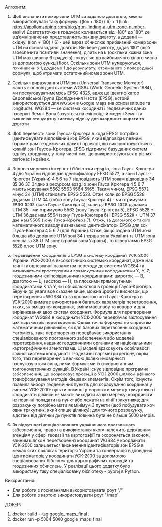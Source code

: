 Алгоритм:
1. Щоб визначити номер зони UTM за заданою довготою, можна використовувати таку формулу: ((lon + 180) / 6) + 1 (link: https://apollomapping.com/blog/gtm-finding-a-utm-zone-number-easily)
Довгота точки в градусах коливається від -180° до 180°, де від’ємні значення представляють західну довготу, а додатні — східну. ((lon + 180) / 6) - цей вираз обчислює приблизний номер зони UTM на основі заданої довготи. Він бере довготу, додає 180° (щоб забезпечити позитивні значення), ділить на 6 (оскільки кожна зона UTM має ширину 6 градусів) і округляє до найближчого цілого числа за допомогою функції floor.
Oскільки зони UTM нумеруються, починаючи з 1, додаємо 1 до результату, отриманого з попередньої формули, щоб отримати остаточний номер зони UTM.

2. Оскільки вирахування UTM зон (Universal Transverse Mercator) мають в основі дані системи WGS84 (World Geodetic System 1984), ми послуговуватимемось EPSG 4326, адже це ідентифікатор Європейської Групи Дослідження Нафти (EPSG), котрий використовується для WGS84 в Google Maps (на основі latitude та longitude). WGS84 — це система координат і геодезичних даних поверхні Землі. Вона базується на еліпсоїдній моделі Землі та визначає стандартну систему відліку для координат широти та довготи.

3. Щоб перевести зони Гаусса-Крюгера в коди EPSG, потрібно ідентифікувати відповідний код EPSG, який відповідає певним параметрам геодезичних даних і проекції, що використовуються в кожній зоні Гаусса-Крюгера. EPSG підтримує базу даних систем відліку координат, у тому числі тих, що використовуються в різних регіонах і країнах. 

4. Згідно з мережею інтернет і бібліотеки epsg.io, зона Гауса-Крюгера 4 для України відповідає ідентифікатору EPSG 5572, а зони Гауса--Крюгера (України) 4 5 6 та 7 відповідають UTM зонам відповідно 34 35 36 37. Згідно з ресурсом  epsg.io зони Гауса Крюгера 4 5 6 7 мають кодування 5562 5563 5564 5565.
Таким чином, EPSG 5572 мінус 34 (UTM) становить EPSG 5528. Отже коли до EPSG 5528 додаємо UTM 34 (тобто зону Гауса-Крюгера 4) - ми отримуємо EPSG 5562 (зона Гауса-Крюгера 4), коли до EPSG 5528 додаємо UTM 35 - ми отримуємо 5563 (зону Гауса-Крюгера 5), EPSG 5528 + UTM 36 дає нам 5564 (зону Гауса-Крюгера 6) і EPSG 5528 + UTM 37 дає нам 5565 (зону Гауса-Крюгера 7). Отже, за допомогою такого математичного виводу визначаємо ідентифікатори EPSG для зон Гауса-Крюгера 4 5 6 7 (для України). Отже, якщо задана UTM зона більша або дорівнює UTM зоні 34 (перша зона України) та UTM зона менша за 38 UTM зону (крайня зона України), то повертаємо EPSG 5528 плюс UTM зону.

6. Переведення координатів з EPSG в систему координат УСК-2000 України. УСК-2000 є високоточною системою координат, адже має точні та однозначні параметри переходу до системи WGS84 та визначається просторовими прямокутними координатами X, Y, Z; геодезичними (еліпсоїдальними) координатами: широтою — В, довготою — L,
висотою — H; та плоскими прямокутними координатами X та Y, які обчислюються в проекції Гауса-Крюгера.
Беручи до уваги все сказане вище, можна зробити висновок, що перетворення з WGS84 та за допомогою зон Гауса-Крюгера в УСК-2000 вимагає використання багатьох параметрів перетворення, таких, як зміщення координат, зміни масштабу та повороти для вирівнювання двох систем координат. Формула для перетворення координат WGS84 в координати УСК-2000 передбачає застосування цих параметрів перетворення. Однак точна формула не є простим математичним рівнянням, як для базових перетворень координат.
Натомість, таке перетворення передбачає використання спеціалізованого програмного забезпечення або моделей перетворення, наданих геодезичними органами чи національними картографічними агентствами. Ці моделі враховують особливості кожної системи координат і геодезичні параметри регіону, окрім того, такі перетворення з великою долею ймовірності послуговуються складними формулами із використанням тригонометричних функцій. В Україні існує відповідне програмне забезпечення, що розраховує проекції в УСК-2000 шляхом афінного трансформування методів кінцевих елементів. Окрім того, існують правила вибору геодезичних пунктів для обрахування координат у системі УСК-2000: пункти повинні утворювати мережу трикутників і координати ділянки не мають виходити за цю мережу; координати не повинні попадати на пункт або лежати на лінії трикутника; для розрахунку потрібно мати як мінімум 3 пункти (щоб побудувати хоч один трикутник, який опише ділянку); для точного розрахунку, відстань від ділянки до пунктів повинна бути не більше 5000 метрів. 

7. За відсутності спеціалізованого українського програмного забезпечення, право на використання якого належить державним агенціям у сфері геодезії та картографії та охороняється законом, єдиним шляхом перетворення координат WGS84 у координати УСК-2000 залишається визначення ідентифікаторів зон EPSG в межах яких пролягає територія України та конвертація відповідних ідентифікаторів у координати УСК-2000 за допомогою спеціалізованих бібліотек для картографічних проекцій та геодезичних обчислень. У реалізації цього додатку було використану таку спеціалізовану бібліотеку - pyproj в Python.


Використання:
- Для роботи з посиланнями використовувати роут "/"
- Для роботи з картою використовувати роут "/map"

ДОКЕР:
1. docker build --tag google_maps_final .
2. docker run -p 5004:5000 google_maps_final
